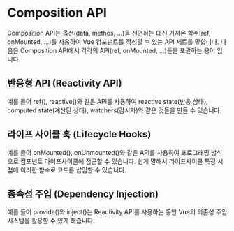 # Composition API
Composition API는 옵션(data, methos, ...)을 선언하는 대신 가져온 함수(ref, onMounted, ...)를 사용하여 Vue 컴포넌트를 작성할 수 있는 API 세트를 말합니다.
다음은 Composition API에서 각각의 API(ref, onMounted, ...)들을 포괄하는 용어 입니다.

## 반응형 API (Reactivity API)

예를 들어 ref(), reactive()와 같은 API를 사용하여 reactive state(반응 상태), computed state(계산된 상태), watchers(감시자)와 같은 것들을 만들 수 있습니다. 

## 라이프 사이클 훅 (Lifecycle Hooks)

예를 들어 onMounted(), onUnmounted()와 같은 API를 사용하여 프로그래밍 방식으로 컴포넌트 라이프사이클에 접근할 수 있습니다.
쉽게 말해서 라이프사이클 특정 시점에 이러한 함수로 코드를 삽입할 수 있습니다.

## 종속성 주입 (Dependency Injection)

예를 들어 provide()와 inject()는 Reactivity API를 사용하는 동안 Vue의 의존성 주입 시스템을 활용할 수 있게 해줍니다.